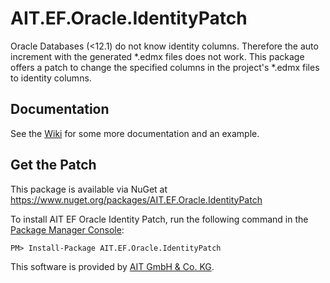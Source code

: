 AIT.EF.Oracle.IdentityPatch
===========================

Oracle Databases (<12.1) do not know identity columns. Therefore the auto increment with the generated \*.edmx files does not work. This package offers a patch to change the specified columns in the project's \*.edmx files to identity columns.

## Documentation ##

See the [Wiki](https://github.com/AITGmbH/AIT.EF.Oracle.IdentityPatch/wiki) for some more documentation and an example.

## Get the Patch ##

This package is available via NuGet at https://www.nuget.org/packages/AIT.EF.Oracle.IdentityPatch

To install AIT EF Oracle Identity Patch, run the following command in the [Package Manager Console](http://docs.nuget.org/docs/start-here/using-the-package-manager-console):

    PM> Install-Package AIT.EF.Oracle.IdentityPatch

This software is provided by [AIT GmbH & Co. KG](http://www.aitgmbh.de/en/).